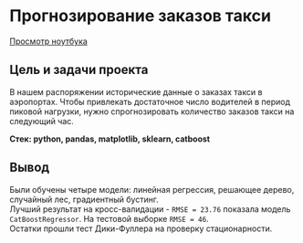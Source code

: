 #  Прогнозирование заказов такси  
  
[Просмотр ноутбука](https://nbviewer.org/github/ootho/data_science/blob/main/yp_taxi_orders_prediction/taxi_orders_prediction.ipynb)  
  
## Цель и задачи проекта  
  
В нашем распоряжении исторические данные о заказах такси в аэропортах. Чтобы привлекать достаточное число водителей в период пиковой нагрузки, нужно спрогнозировать количество заказов такси на следующий час.  
  
**Стек: python, pandas, matplotlib, sklearn, catboost**
  
## Вывод

Были обучены четыре модели: линейная регрессия, решающее дерево, случайный лес, градиентный бустинг.  
Лучший результат на кросс-валидации - `RMSE = 23.76` показала модель `CatBoostRegressor`. На тестовой выборке `RMSE = 46`.  
Остатки прошли тест Дики-Фуллера на проверку стационарности.

